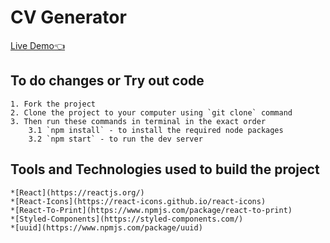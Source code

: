 # CV Generator

[Live Demo:point_left:](https://dulip-sameera.github.io/react-cv-generator/)

## To do changes or Try out code

    1. Fork the project
    2. Clone the project to your computer using `git clone` command
    3. Then run these commands in terminal in the exact order
        3.1 `npm install` - to install the required node packages
        3.2 `npm start` - to run the dev server

## Tools and Technologies used to build the project

    *[React](https://reactjs.org/)
    *[React-Icons](https://react-icons.github.io/react-icons)
    *[React-To-Print](https://www.npmjs.com/package/react-to-print)
    *[Styled-Components](https://styled-components.com/)
    *[uuid](https://www.npmjs.com/package/uuid)
